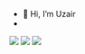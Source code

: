 - 👋 Hi, I’m Uzair
- <br>
![](http://github-profile-summary-cards.vercel.app/api/cards/profile-details?username=uzairlive&theme=github_dark)
![](http://github-profile-summary-cards.vercel.app/api/cards/stats?username=uzairlive&theme=github_dark)
![](http://github-profile-summary-cards.vercel.app/api/cards/repos-per-language?username=uzairlive&theme=github_dark)
